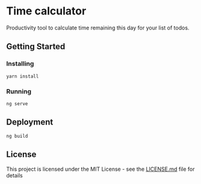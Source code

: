 # Time calculator

Productivity tool to calculate time remaining this day for your list of todos.

## Getting Started

### Installing

```
yarn install
```

### Running

```
ng serve
```

## Deployment

```
ng build
```
## License

This project is licensed under the MIT License - see the [LICENSE.md](LICENSE.md) file for details

